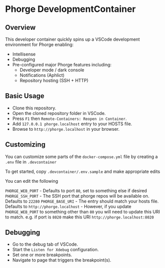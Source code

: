 # Phorge DevelopmentContainer

## Overview

This developer container quickly spins up a VSCode development environment for Phorge enabling:
- Intellisense
- Debugging
- Pre-configured major Phorge features including:
  - Developer mode / dark console
  - Notifications (Aphlict)
  - Repository hosting (SSH + HTTP)

## Basic Usage

- Clone this repository.
- Open the cloned repository folder in VSCode.
- Press `F1` then `Remote-Containers: Reopen in Container`.
- Add `127.0.0.1 phorge.localhost` entry to your HOSTS file.
- Browse to `http://phorge.localhost` in your browser.

## Customizing

You can customize some parts of the `docker-compose.yml` file by creating a `.env` file in `.devcontainer`  

To get started, copy `.devcontainer/.env.sample` and make appropriate edits

You can edit the following

`PHORGE_WEB_PORT` - Defaults to port `80`, set to something else if desired
`PHORGE_SSH_PORT` - The SSH port that phorge repos will be available on.  Defaults to `22280`
`PHORGE_BASE_URI` - The entry should match your hosts file.  Defaults to `http://phorge.localhost` - However, if you update `PHORGE_WEB_PORT` to something other than `80` you will need to update this URI to match.  e.g. if port is `8020` make this URI `http://phorge.localhost:8020`


## Debugging

- Go to the debug tab of VSCode.
- Start the `Listen for Xdebug` configuration.
- Set one or more breakpoints.
- Navigate to page that triggers the breakpoint(s).
